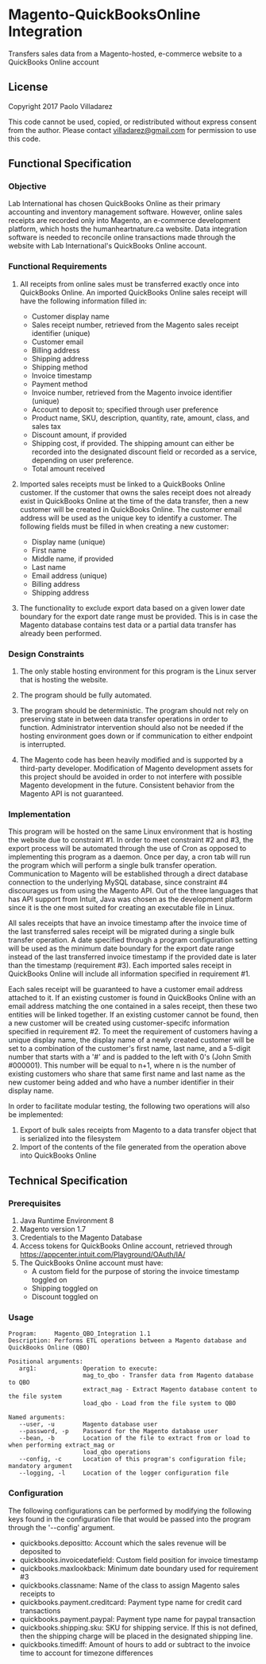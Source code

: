 # Magento-QuickBooksOnline Integration
Transfers sales data from a Magento-hosted, e-commerce website to a QuickBooks Online account  


## License
Copyright 2017 Paolo Villadarez

This code cannot be used, copied, or redistributed without express consent from the author.
Please contact villadarez@gmail.com for permission to use this code.


## Functional Specification

### Objective
Lab International has chosen QuickBooks Online as their primary accounting and inventory management
software. However, online sales receipts are recorded only into Magento, an e-commerce development
platform, which hosts the humanheartnature.ca website. Data integration software is needed to
reconcile online transactions made through the website with Lab International's QuickBooks Online
account.


### Functional Requirements
1. All receipts from online sales must be transferred exactly once into QuickBooks Online. An
   imported QuickBooks Online sales receipt will have the following information filled in:
   - Customer display name
   - Sales receipt number, retrieved from the Magento sales receipt identifier (unique)
   - Customer email
   - Billing address
   - Shipping address
   - Shipping method
   - Invoice timestamp
   - Payment method
   - Invoice number, retrieved from the Magento invoice identifier (unique)
   - Account to deposit to; specified through user preference
   - Product name, SKU, description, quantity, rate, amount, class, and sales tax
   - Discount amount, if provided
   - Shipping cost, if provided. The shipping amount can either be recorded into the designated
     discount field or recorded as a service, depending on user preference.
   - Total amount received

2. Imported sales receipts must be linked to a QuickBooks Online customer. If the customer that owns
   the sales receipt does not already exist in QuickBooks Online at the time of the data transfer,
   then a new customer will be created in QuickBooks Online. The customer email address will be used
   as the unique key to identify a customer. The following fields must be filled in when creating a
   new customer:
   - Display name (unique)
   - First name
   - Middle name, if provided
   - Last name
   - Email address (unique)
   - Billing address
   - Shipping address

3. The functionality to exclude export data based on a given lower date boundary for the export date
   range must be provided. This is in case the Magento database contains test data or a partial data
   transfer has already been performed.


### Design Constraints
1. The only stable hosting environment for this program is the Linux server that is hosting the
   website.

2. The program should be fully automated.

3. The program should be deterministic. The program should not rely on preserving state in between
   data transfer operations in order to function. Administrator intervention should also not be
   needed if the hosting environment goes down or if communication to either endpoint is
   interrupted.

4. The Magento code has been heavily modified and is supported by a third-party developer.
   Modification of Magento development assets for this project should be avoided in order to not
   interfere with possible Magento development in the future. Consistent behavior from the Magento
   API is not guaranteed.


### Implementation
This program will be hosted on the same Linux environment that is hosting the website due to
constraint #1. In order to meet constraint #2 and #3, the export process will be automated through
the use of Cron as opposed to implementing this program as a daemon. Once per day, a cron tab will
run the program which will perform a single bulk transfer operation. Communication to Magento will
be established through a direct database connection to the underlying MySQL database, since
constraint #4 discourages us from using the Magento API. Out of the three languages that has API
support from Intuit, Java was chosen as the development platform since it is the one most suited for
creating an executable file in Linux.

All sales receipts that have an invoice timestamp after the invoice time of the last transferred
sales receipt will be migrated during a single bulk transfer operation. A date specified through
a program configuration setting will be used as the minimum date boundary for the export date range
instead of the last transferred invoice timestamp if the provided date is later than the timestamp
(requirement #3). Each imported sales receipt in QuickBooks Online will include all information
specified in requirement #1. 

Each sales receipt will be guaranteed to have a customer email address attached to it. If an
existing customer is found in QuickBooks Online with an email address matching the one contained in
a sales receipt, then these two entities will be linked together. If an existing customer cannot be
found, then a new customer will be created using customer-specifc information specified in
requirement #2. To meet the requirement of customers having a unique display name, the display name
of a newly created customer will be set to a combination of the customer's first name, last name,
and a 5-digit number that starts with a '#' and is padded to the left with 0's (John Smith #000001).
This number will be equal to n+1, where n is the number of existing customers who share that same
first name and last name as the new customer being added and who have a number identifier in their
display name.

In order to facilitate modular testing, the following two operations will also be implemented:
1. Export of bulk sales receipts from Magento to a data transfer object that is serialized into the
   filesystem
2. Import of the contents of the file generated from the operation above into QuickBooks Online


## Technical Specification

### Prerequisites
1. Java Runtime Environment 8
3. Magento version 1.7
3. Credentials to the Magento Database
4. Access tokens for QuickBooks Online account, retrieved through
   https://appcenter.intuit.com/Playground/OAuth/IA/ 
5. The QuickBooks Online account must have:
   - A custom field for the purpose of storing the invoice timestamp toggled on
   - Shipping toggled on
   - Discount toggled on


### Usage
```
Program:     Magento_QBO_Integration 1.1
Description: Performs ETL operations between a Magento database and QuickBooks Online (QBO)

Positional arguments:
   arg1:             Operation to execute:
                     mag_to_qbo - Transfer data from Magento database to QBO
                     extract_mag - Extract Magento database content to the file system
                     load_qbo - Load from the file system to QBO

Named arguments:
   --user, -u        Magento database user
   --password, -p    Password for the Magento database user
   --bean, -b        Location of the file to extract from or load to when performing extract_mag or
                     load_qbo operations
   --config, -c      Location of this program's configuration file; mandatory argument
   --logging, -l     Location of the logger configuration file
```


### Configuration
The following configurations can be performed by modifying the following keys found in the
configuration file that would be passed into the program through the '--config' argument.
- quickbooks.depositto:          Account which the sales revenue will be deposited to
- quickbooks.invoicedatefield:   Custom field position for invoice timestamp
- quickbooks.maxlookback:        Minimum date boundary used for requirement #3
- quickbooks.classname:          Name of the class to assign Magento sales receipts to
- quickbooks.payment.creditcard: Payment type name for credit card transactions
- quickbooks.payment.paypal:     Payment type name for paypal transaction
- quickbooks.shipping.sku:       SKU for shipping service. If this is not defined, then the shipping
                                 charge will be placed in the designated shipping line.
- quickbooks.timediff:           Amount of hours to add or subtract to the invoice time to account
                                 for timezone differences
